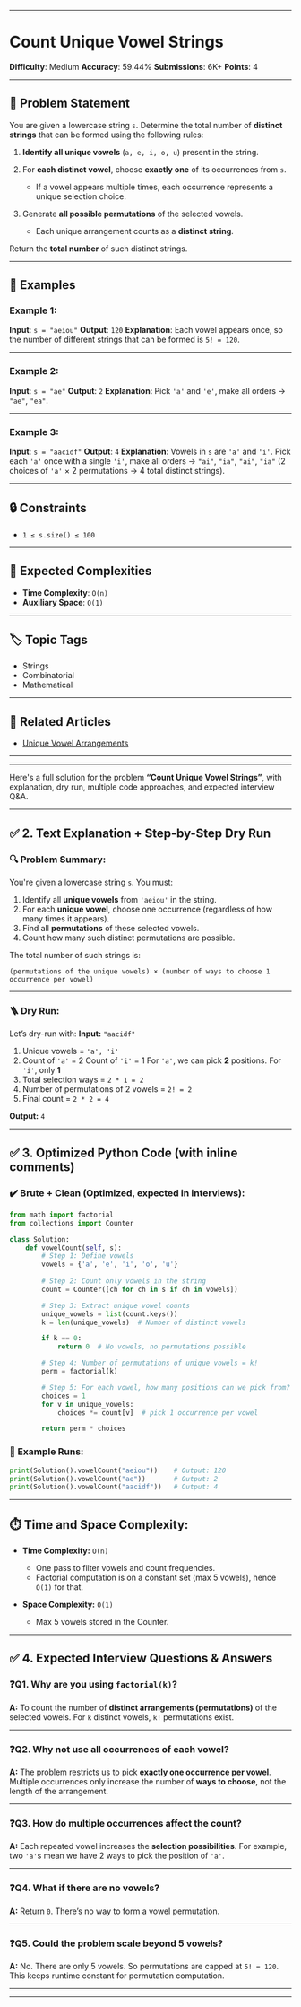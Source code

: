 
---

# Count Unique Vowel Strings

**Difficulty**: Medium
**Accuracy**: 59.44%
**Submissions**: 6K+
**Points**: 4

---

## 🧩 Problem Statement

You are given a lowercase string `s`. Determine the total number of **distinct strings** that can be formed using the following rules:

1. **Identify all unique vowels** (`a, e, i, o, u`) present in the string.
2. For **each distinct vowel**, choose **exactly one** of its occurrences from `s`.

   * If a vowel appears multiple times, each occurrence represents a unique selection choice.
3. Generate **all possible permutations** of the selected vowels.

   * Each unique arrangement counts as a **distinct string**.

Return the **total number** of such distinct strings.

---

## 🧪 Examples

### Example 1:

**Input**:
`s = "aeiou"`
**Output**:
`120`
**Explanation**:
Each vowel appears once, so the number of different strings that can be formed is `5! = 120`.

---

### Example 2:

**Input**:
`s = "ae"`
**Output**:
`2`
**Explanation**:
Pick `'a'` and `'e'`, make all orders → `"ae"`, `"ea"`.

---

### Example 3:

**Input**:
`s = "aacidf"`
**Output**:
`4`
**Explanation**:
Vowels in `s` are `'a'` and `'i'`.
Pick each `'a'` once with a single `'i'`, make all orders → `"ai"`, `"ia"`, `"ai"`, `"ia"`
(2 choices of `'a'` × 2 permutations → 4 total distinct strings).

---

## 🔒 Constraints

* `1 ≤ s.size() ≤ 100`

---

## 🧠 Expected Complexities

* **Time Complexity**: `O(n)`
* **Auxiliary Space**: `O(1)`

---

## 🏷️ Topic Tags

* Strings
* Combinatorial
* Mathematical

---

## 📖 Related Articles

* [Unique Vowel Arrangements](https://www.geeksforgeeks.org/unique-vowel-arrangements/)

---

---

Here's a full solution for the problem **“Count Unique Vowel Strings”**, with explanation, dry run, multiple code approaches, and expected interview Q\&A.

---

## ✅ 2. Text Explanation + Step-by-Step Dry Run

### 🔍 Problem Summary:

You're given a lowercase string `s`. You must:

1. Identify all **unique vowels** from `'aeiou'` in the string.
2. For each **unique vowel**, choose one occurrence (regardless of how many times it appears).
3. Find all **permutations** of these selected vowels.
4. Count how many such distinct permutations are possible.

The total number of such strings is:

```
(permutations of the unique vowels) × (number of ways to choose 1 occurrence per vowel)
```

---

### 🪜 Dry Run:

Let’s dry-run with:
**Input:** `"aacidf"`

1. Unique vowels = `'a', 'i'`
2. Count of `'a'` = 2
   Count of `'i'` = 1
   For `'a'`, we can pick **2** positions. For `'i'`, only **1**
3. Total selection ways = `2 * 1 = 2`
4. Number of permutations of 2 vowels = `2! = 2`
5. Final count = `2 * 2 = 4`

**Output:** `4`

---

## ✅ 3. Optimized Python Code (with inline comments)

### ✔️ Brute + Clean (Optimized, expected in interviews):

```python
from math import factorial
from collections import Counter

class Solution:
    def vowelCount(self, s):
        # Step 1: Define vowels
        vowels = {'a', 'e', 'i', 'o', 'u'}
        
        # Step 2: Count only vowels in the string
        count = Counter([ch for ch in s if ch in vowels])

        # Step 3: Extract unique vowel counts
        unique_vowels = list(count.keys())
        k = len(unique_vowels)  # Number of distinct vowels

        if k == 0:
            return 0  # No vowels, no permutations possible

        # Step 4: Number of permutations of unique vowels = k!
        perm = factorial(k)

        # Step 5: For each vowel, how many positions can we pick from?
        choices = 1
        for v in unique_vowels:
            choices *= count[v]  # pick 1 occurrence per vowel

        return perm * choices
```

### 🧪 Example Runs:

```python
print(Solution().vowelCount("aeiou"))    # Output: 120
print(Solution().vowelCount("ae"))       # Output: 2
print(Solution().vowelCount("aacidf"))   # Output: 4
```

---

## ⏱️ Time and Space Complexity:

* **Time Complexity:** `O(n)`

  * One pass to filter vowels and count frequencies.
  * Factorial computation is on a constant set (max 5 vowels), hence `O(1)` for that.
* **Space Complexity:** `O(1)`

  * Max 5 vowels stored in the Counter.

---

## ✅ 4. Expected Interview Questions & Answers

### ❓Q1. Why are you using `factorial(k)`?

**A:** To count the number of **distinct arrangements (permutations)** of the selected vowels. For `k` distinct vowels, `k!` permutations exist.

---

### ❓Q2. Why not use all occurrences of each vowel?

**A:** The problem restricts us to pick **exactly one occurrence per vowel**. Multiple occurrences only increase the number of **ways to choose**, not the length of the arrangement.

---

### ❓Q3. How do multiple occurrences affect the count?

**A:** Each repeated vowel increases the **selection possibilities**. For example, two `'a'`s mean we have 2 ways to pick the position of `'a'`.

---

### ❓Q4. What if there are no vowels?

**A:** Return `0`. There’s no way to form a vowel permutation.

---

### ❓Q5. Could the problem scale beyond 5 vowels?

**A:** No. There are only 5 vowels. So permutations are capped at `5! = 120`. This keeps runtime constant for permutation computation.

---

---

